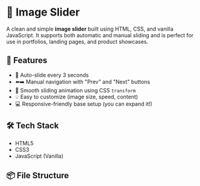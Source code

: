 # 📸 Image Slider

A clean and simple **image slider** built using HTML, CSS, and vanilla JavaScript. It supports both automatic and manual sliding and is perfect for use in portfolios, landing pages, and product showcases.

## 🚀 Features

- 🔁 Auto-slide every 3 seconds
- ⬅️➡️ Manual navigation with "Prev" and "Next" buttons
- 💨 Smooth sliding animation using CSS `transform`
- 💡 Easy to customize (image size, speed, content)
- 💻 Responsive-friendly base setup (you can expand it!)

## 🛠️ Tech Stack

- HTML5
- CSS3
- JavaScript (Vanilla)

## 📦 File Structure

